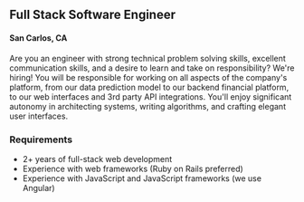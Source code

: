 ## Full Stack Software Engineer
#### San Carlos, CA

Are you an engineer with strong technical problem solving skills, excellent communication skills, and a desire to learn and take on responsibility? We're hiring! You will be responsible for working on all aspects of the company's platform, from our data prediction model to our backend financial platform, to our web interfaces and 3rd party API integrations. You'll enjoy significant autonomy in architecting systems, writing algorithms, and crafting elegant user interfaces.

### Requirements
+	2+ years of full-stack web development
+	Experience with web frameworks (Ruby on Rails preferred)
+	Experience with JavaScript and JavaScript frameworks (we use Angular)
